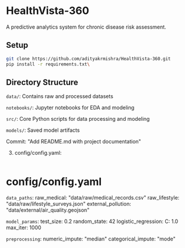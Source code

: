 # HealthVista-360

A predictive analytics system for chronic disease risk assessment.

## Setup
```bash
git clone https://github.com/adityakrmishra/HealthVista-360.git
pip install -r requirements.txt\
```
## Directory Structure
```data/```: Contains raw and processed datasets

```notebooks/```: Jupyter notebooks for EDA and modeling

```src/```: Core Python scripts for data processing and modeling

```models/```: Saved model artifacts

Commit: "Add README.md with project documentation"

3. config/config.yaml:
```yaml
```
# config/config.yaml
```data_paths```:
  raw_medical: "data/raw/medical_records.csv"
  raw_lifestyle: "data/raw/lifestyle_surveys.json"
  external_pollution: "data/external/air_quality.geojson"

```model_params```:
  test_size: 0.2
  random_state: 42
  logistic_regression:
    C: 1.0
    max_iter: 1000

```preprocessing```:
  numeric_impute: "median"
  categorical_impute: "mode"
